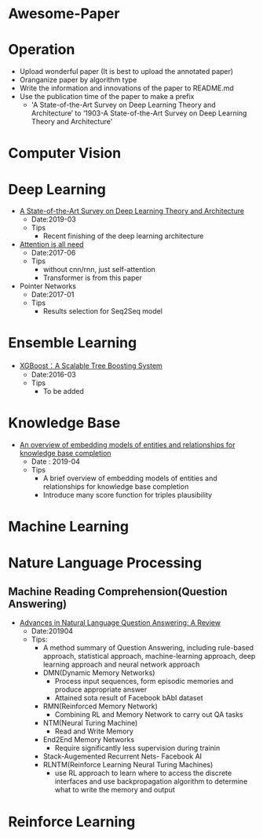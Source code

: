 # Awesome-Paper

# Operation

+ Upload wonderful paper (It is best to upload the annotated paper)
+ Oranganize paper by algorithm type
+ Write the information and innovations of the paper to README.md
+ Use the publication time of the paper to make a prefix
  + 'A State-of-the-Art Survey on Deep Learning Theory and Architecture’ to ‘1903-A State-of-the-Art Survey on Deep Learning Theory and Architecture'

# Computer Vision

# Deep Learning

+ [A State-of-the-Art Survey on Deep Learning Theory and Architecture](https://www.mdpi.com/2079-9292/8/3/292/pdf-vor)
  + Date:2019-03
  + Tips
    + Recent finishing of the deep learning architecture
+ [Attention is all need](<https://arxiv.org/abs/1706.03762>)
  + Date:2017-06
  + Tips
    + without cnn/rnn, just self-attention
    + Transformer is from this paper
+ Pointer Networks
  + Date:2017-01
  + Tips
    + Results selection for Seq2Seq model

# Ensemble Learning

+ [XGBoost：A Scalable Tree Boosting System](<http://delivery.acm.org/10.1145/2940000/2939785/p785-chen.pdf?ip=45.64.52.117&id=2939785&acc=CHORUS&key=4D4702B0C3E38B35%2E4D4702B0C3E38B35%2E4D4702B0C3E38B35%2E6D218144511F3437&__acm__=1555327130_d76028aa1c20b4f10b08032fd8bbe331>)
  + Date:2016-03
  + Tips
    + To be added

# Knowledge Base

- [An overview of embedding models of entities and relationships
  for knowledge base completion](<http://www.zhuanzhi.ai/paper/184720be568dc36df04d189e5d7ca758>)
  - Date : 2019-04
  - Tips
    - A brief overview of embedding models of entities and relationships for knowledge base completion
    - Introduce many score function for triples plausibility 

# Machine Learning

# Nature Language Processing

## Machine Reading Comprehension(Question Answering)

+ [Advances in Natural Language Question Answering: A Review](http://www.zhuanzhi.ai/paper/d5388801940dbb19fbd431cb1907d5f1)
  + Date:201904
  + Tips:
    + A method summary of Question Answering, including rule-based approach, statistical approach, machine-learning approach, deep learning approach and neural network approach
    + DMN(Dynamic Memory Networks)
      + Process input sequences, form episodic memories and produce appropriate answer
      + Attained sota result of Facebook bAbI dataset
    + RMN(Reinforced Memory Network)
      + Combining RL and Memory Network to carry out QA tasks
    + NTM(Neural Turing Machine)
      + Read and Write Memory
    + End2End Memory Networks
      + Require significantly less supervision during trainin
    + Stack-Augemented Recurrent Nets- Facebook AI
    + RLNTM(Reinforce Learning Neural Turing Machines)
      + use RL approach to learn where to access the discrete interfaces and  use backpropagation algorithm to determine what to write the memory and output

# Reinforce Learning


